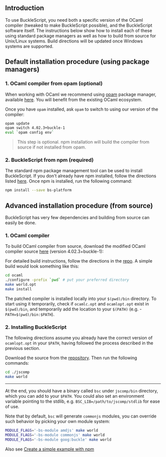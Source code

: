 ## Introduction

To use BuckleScript, you need both a specific version of the OCaml compiler (tweaked to make BuckleScript possible), and the BuckleScript software itself. The instructions below show how to install each of these using standard package managers as well as how to build from source for Unix/Linux systems. Build directions will be updated once Windows systems are supported.

## Default installation procedure (using package managers)

### 1. OCaml compiler from opam (optional)

When working with OCaml we recommend using [opam](https://opam.ocaml.org) package manager, available [here](https://opam.ocaml.org/doc/Install.html). You will benefit from the existing OCaml ecosystem.

Once you have `opam` installed, ask `opam` to switch to using our version of the compiler:

```sh
opam update
opam switch 4.02.3+buckle-1
eval `opam config env`
```

> This step is optional. npm installation will build the compiler from source if not installed from opam.

### 2. BuckleScript from npm (required)

The standard npm package management tool can be used to install BuckleScript. If you don't already have npm installed, follow the directions listed [here](https://docs.npmjs.com/getting-started/installing-node). Once npm is installed, run the following command:

```sh
npm install --save bs-platform
```

## Advanced installation procedure (from source)

BuckleScript has very few dependencies and building from source can easily be done.

### 1. OCaml compiler

To build OCaml compiler from source, download the modified OCaml compiler source [here](https://github.com/bloomberg/ocaml/releases) (version 4.02.3+buckle-1):

For detailed build instructions, follow the directions in the [repo](https://github.com/bloomberg/ocaml). A simple build would look something like this:

```sh
cd ocaml
./configure -prefix `pwd` # put your preferred directory
make world.opt
make install
```

The patched compiler is installed locally into your `$(pwd)/bin`
directory. To start using it temporarily, check if `ocamlc.opt` and `ocamlopt.opt` exist in `$(pwd)/bin`, and temporarily add the location to your `$(PATH)` (e.g. - `PATH=$(pwd)/bin:$PATH`).

### 2. Installing BuckleScript

The following directions assume you already have the correct version of `ocamlopt.opt` in your `$PATH`, having followed the process described in the previous section.

Download the source from the [repository](https://github.com/bloomberg/bucklescript/releases). Then run the following commands:

```sh
cd ./jscomp
make world
```
*******

At the end, you should have a binary called `bsc` under `jscomp/bin` directory,
which you can add to your `$PATH`. You could also set an environment variable
pointing to the stdlib, e.g. `BSC_LIB=/path/to/jscomp/stdlib` for ease of use.

Note that by default, `bsc` will generate `commonjs` modules, you can
override such behavior by picking your own module system:

```sh
MODULE_FLAGS='-bs-module amdjs' make world
MODULE_FLAGS='-bs-module commonjs' make world
MODULE_FLAGS='-bs-module goog:buckle' make world
```

Also see [Create a simple example with npm](./Create-a-simple-example-with-NPM.md)
